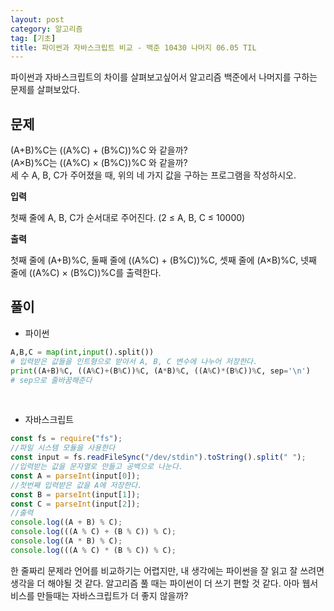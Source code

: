 ```yaml
---
layout: post
category: 알고리즘
tag: [기초]
title: 파이썬과 자바스크립트 비교 - 백준 10430 나머지 06.05 TIL
---
```


파이썬과 자바스크립트의 차이를 살펴보고싶어서 알고리즘 백준에서 나머지를 구하는 문제를 살펴보았다.

## 문제

(A+B)%C는 ((A%C) + (B%C))%C 와 같을까?  
(A×B)%C는 ((A%C) × (B%C))%C 와 같을까?  
세 수 A, B, C가 주어졌을 때, 위의 네 가지 값을 구하는 프로그램을 작성하시오.

**입력**

첫째 줄에 A, B, C가 순서대로 주어진다. (2 ≤ A, B, C ≤ 10000)

**출력**

첫째 줄에 (A+B)%C, 둘째 줄에 ((A%C) + (B%C))%C, 셋째 줄에 (A×B)%C, 넷째 줄에 ((A%C) × (B%C))%C를 출력한다.
<br>

## 풀이

- 파이썬

```python
A,B,C = map(int,input().split())
# 입력받은 값들을 인트형으로 받아서 A, B, C 변수에 나누어 저장한다.
print((A+B)%C, ((A%C)+(B%C))%C, (A*B)%C, ((A%C)*(B%C))%C, sep='\n')
# sep으로 줄바꿈해준다
```

<br>

- 자바스크립트

```javascript
const fs = require("fs");
//파일 시스템 모듈을 사용한다
const input = fs.readFileSync("/dev/stdin").toString().split(" ");
//입력받는 값을 문자열로 만들고 공백으로 나눈다.
const A = parseInt(input[0]);
//첫번째 입력받은 값을 A에 저장한다.
const B = parseInt(input[1]);
const C = parseInt(input[2]);
//출력
console.log((A + B) % C);
console.log(((A % C) + (B % C)) % C);
console.log((A * B) % C);
console.log(((A % C) * (B % C)) % C);
```

한 줄짜리 문제라 언어를 비교하기는 어렵지만, 내 생각에는 파이썬을 잘 읽고 잘 쓰려면 생각을 더 해야될 것 같다. 알고리즘 풀 때는 파이썬이 더 쓰기 편할 것 같다. 아마 웹서비스를 만들때는 자바스크립트가 더 좋지 않을까?
